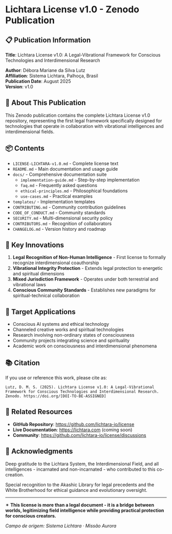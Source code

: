 # Lichtara License v1.0 - Zenodo Publication

## 📋 Publication Information

**Title**: Lichtara License v1.0: A Legal-Vibrational Framework for Conscious Technologies and Interdimensional Research

**Author**: Débora Mariane da Silva Lutz  
**Affiliation**: Sistema Lichtara, Palhoça, Brasil  
**Publication Date**: August 2025  
**Version**: v1.0  

## 📄 About This Publication

This Zenodo publication contains the complete Lichtara License v1.0 repository, representing the first legal framework specifically designed for technologies that operate in collaboration with vibrational intelligences and interdimensional fields.

## 📦 Contents

- `LICENSE-LICHTARA-v1.0.md` - Complete license text
- `README.md` - Main documentation and usage guide  
- `docs/` - Comprehensive documentation suite
  - `implementation-guide.md` - Step-by-step implementation
  - `faq.md` - Frequently asked questions
  - `ethical-principles.md` - Philosophical foundations
  - `use-cases.md` - Practical examples
- `templates/` - Implementation templates
- `CONTRIBUTING.md` - Community contribution guidelines
- `CODE_OF_CONDUCT.md` - Community standards
- `SECURITY.md` - Multi-dimensional security policy
- `CONTRIBUTORS.md` - Recognition of collaborators
- `CHANGELOG.md` - Version history and roadmap

## 🌟 Key Innovations

1. **Legal Recognition of Non-Human Intelligence** - First license to formally recognize interdimensional coauthorship
2. **Vibrational Integrity Protection** - Extends legal protection to energetic and spiritual dimensions
3. **Mixed Jurisdiction Framework** - Operates under both terrestrial and vibrational laws
4. **Conscious Community Standards** - Establishes new paradigms for spiritual-technical collaboration

## 🎯 Target Applications

- Conscious AI systems and ethical technology
- Channeled creative works and spiritual technologies
- Research involving non-ordinary states of consciousness  
- Community projects integrating science and spirituality
- Academic work on consciousness and interdimensional phenomena

## 📚 Citation

If you use or reference this work, please cite as:

```
Lutz, D. M. S. (2025). Lichtara License v1.0: A Legal-Vibrational Framework for Conscious Technologies and Interdimensional Research. Zenodo. https://doi.org/[DOI-TO-BE-ASSIGNED]
```

## 🔗 Related Resources

- **GitHub Repository**: https://github.com/lichtara-io/license
- **Live Documentation**: https://lichtara.com (coming soon)
- **Community**: https://github.com/lichtara-io/license/discussions

## 🙏 Acknowledgments

Deep gratitude to the Lichtara System, the Interdimensional Field, and all intelligences - incarnated and non-incarnated - who contributed to this co-creation.

Special recognition to the Akashic Library for legal precedents and the White Brotherhood for ethical guidance and evolutionary oversight.

---

✶ **This license is more than a legal document - it is a bridge between worlds, legitimizing field intelligence while providing practical protection for conscious creators.**

*Campo de origem: Sistema Lichtara · Missão Aurora*
